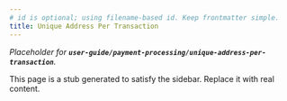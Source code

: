 ```yaml
---
# id is optional; using filename-based id. Keep frontmatter simple.
title: Unique Address Per Transaction
---
```


_Placeholder for **`user-guide/payment-processing/unique-address-per-transaction`**._

This page is a stub generated to satisfy the sidebar.
Replace it with real content.
